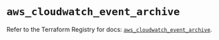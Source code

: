# `aws_cloudwatch_event_archive`

Refer to the Terraform Registry for docs: [`aws_cloudwatch_event_archive`](https://registry.terraform.io/providers/hashicorp/aws/5.97.0/docs/resources/cloudwatch_event_archive).
